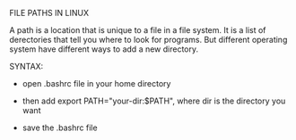 FILE PATHS IN LINUX

A path is a location that is unique to a file in a file system. It is a list of derectories that tell you where to look for programs. But different operating system have different ways to add a new directory.

SYNTAX:

- open .bashrc file in your home directory

- then add export PATH="your-dir:$PATH", where dir is the directory you want

- save the .bashrc file